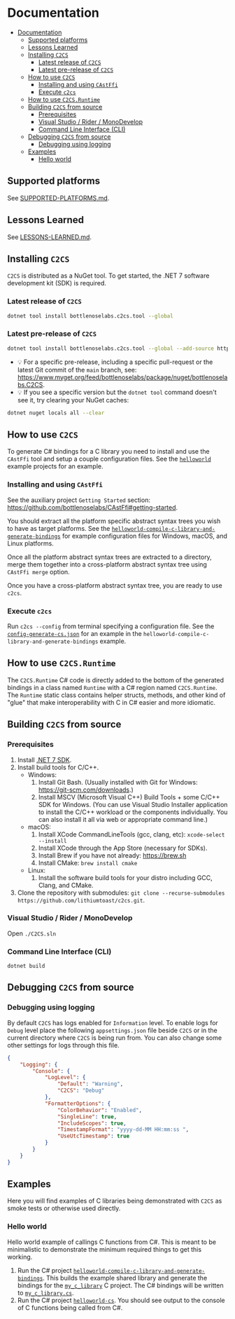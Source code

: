 # Documentation

- [Documentation](#documentation)
  - [Supported platforms](#supported-platforms)
  - [Lessons Learned](#lessons-learned)
  - [Installing `C2CS`](#installing-c2cs)
    - [Latest release of `C2CS`](#latest-release-of-c2cs)
    - [Latest pre-release of `C2CS`](#latest-pre-release-of-c2cs)
  - [How to use `C2CS`](#how-to-use-c2cs)
    - [Installing and using `CAstFfi`](#installing-and-using-castffi)
    - [Execute `c2cs`](#execute-c2cs)
  - [How to use `C2CS.Runtime`](#how-to-use-c2csruntime)
  - [Building `C2CS` from source](#building-c2cs-from-source)
    - [Prerequisites](#prerequisites)
    - [Visual Studio / Rider / MonoDevelop](#visual-studio--rider--monodevelop)
    - [Command Line Interface (CLI)](#command-line-interface-cli)
  - [Debugging `C2CS` from source](#debugging-c2cs-from-source)
    - [Debugging using logging](#debugging-using-logging)
  - [Examples](#examples)
    - [Hello world](#hello-world)

## Supported platforms

See [SUPPORTED-PLATFORMS.md](./SUPPORTED-PLATFORMS.md).

## Lessons Learned

See [LESSONS-LEARNED.md](./LESSONS-LEARNED.md).

## Installing `C2CS`

`C2CS` is distributed as a NuGet tool. To get started, the .NET 7 software development kit (SDK) is required.

### Latest release of `C2CS`

```bash
dotnet tool install bottlenoselabs.c2cs.tool --global 
```

### Latest pre-release of `C2CS`

```bash
dotnet tool install bottlenoselabs.c2cs.tool --global --add-source https://www.myget.org/F/bottlenoselabs/api/v3/index.json --version "*-*"
```

- 💡 For a specific pre-release, including a specific pull-request or the latest Git commit of the `main` branch, see: https://www.myget.org/feed/bottlenoselabs/package/nuget/bottlenoselabs.C2CS.
- 💡 If you see a specific version but the `dotnet tool` command doesn't see it, try clearing your NuGet caches:
```bash
dotnet nuget locals all --clear
```

## How to use `C2CS`

To generate C# bindings for a C library you need to install and use the `CAstFfi` tool and setup a couple configuration files. See the [`helloworld`](../src/cs/examples/helloworld/) example projects for an example.

### Installing and using `CAstFfi`

See the auxiliary project `Getting Started` section: https://github.com/bottlenoselabs/CAstFfi#getting-started. 

You should extract all the platform specific abstract syntax trees you wish to have as target platforms. See the [`helloworld-compile-c-library-and-generate-bindings`](../src/cs/examples/helloworld/helloworld-compile-c-library-and-generate-bindings/) for example configuration files for Windows, macOS, and Linux platforms.

Once all the platform abstract syntax trees are extracted to a directory, merge them together into a cross-platform abstract syntax tree using `CAstFfi merge` option.

Once you have a cross-platform abstract syntax tree, you are ready to use `c2cs`.

### Execute `c2cs`

Run `c2cs --config` from terminal specifying a configuration file. See the [`config-generate-cs.json`](/src/cs/examples/helloworld/helloworld-compile-c-library-and-generate-bindings/config-generate-cs.json) for an example in the `helloworld-compile-c-library-and-generate-bindings` example.

## How to use `C2CS.Runtime`

The `C2CS.Runtime` C# code is directly added to the bottom of the generated bindings in a class named `Runtime` with a C# region named `C2CS.Runtime`. The `Runtime` static class contains helper structs, methods, and other kind of "glue" that make interoperability with C in C# easier and more idiomatic.

## Building `C2CS` from source

### Prerequisites

1. Install [.NET 7 SDK](https://dotnet.microsoft.com/download).
2. Install build tools for C/C++.
    - Windows:
      1. Install Git Bash. (Usually installed with Git for Windows: https://git-scm.com/downloads.)
      2. Install MSCV (Microsoft Visual C++) Build Tools + some C/C++ SDK for Windows. (You can use Visual Studio Installer application to install the C/C++ workload or the components individually. You can also install it all via web or appropriate command line.)
    - macOS:
      1. Install XCode CommandLineTools (gcc, clang, etc): ```xcode-select --install```
      2. Install XCode through the App Store (necessary for SDKs).
      3. Install Brew if you have not already: https://brew.sh
      4. Install CMake: ```brew install cmake```
    - Linux:
      1. Install the software build tools for your distro including GCC, Clang, and CMake.
3. Clone the repository with submodules: `git clone --recurse-submodules https://github.com/lithiumtoast/c2cs.git`.

### Visual Studio / Rider / MonoDevelop

Open `./C2CS.sln`

### Command Line Interface (CLI)

`dotnet build`

## Debugging `C2CS` from source

### Debugging using logging

By default `C2CS` has logs enabled for `Information` level. To enable logs for `Debug` level place the following `appsettings.json` file beside `C2CS` or in the current directory where `C2CS` is being run from. You can also change some other settings for logs through this file.

```json
{
    "Logging": {
        "Console": {
            "LogLevel": {
                "Default": "Warning",
                "C2CS": "Debug"
            },
            "FormatterOptions": {
                "ColorBehavior": "Enabled",
                "SingleLine": true,
                "IncludeScopes": true,
                "TimestampFormat": "yyyy-dd-MM HH:mm:ss ",
                "UseUtcTimestamp": true
            }
        }
    }
}
```

## Examples

Here you will find examples of C libraries being demonstrated with `C2CS` as smoke tests or otherwise used directly.

### Hello world

Hello world example of callings C functions from C#. This is meant to be minimalistic to demonstrate the minimum required things to get this working.

1. Run the C# project [`helloworld-compile-c-library-and-generate-bindings`](../src/cs/examples/helloworld/helloworld-compile-c-library-and-generate-bindings/Program.cs). This builds the example shared library and generate the bindings for the [`my_c_library`](../src/cs/examples/helloworld/helloworld-compile-c-library-and-generate-bindings/my_c_library/) C project. The C# bindings will be written to [`my_c_library.cs`](../src/cs/examples/helloworld/helloworld-app/my_c_library.cs).
2. Run the C# project [`helloworld-cs`](../src/cs/examples/helloworld/helloworld-app/Program.cs). You should see output to the console of C functions being called from C#.

